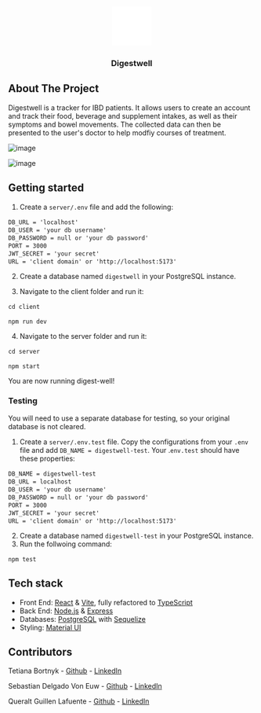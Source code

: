 <!-- PROJECT LOGO -->
<br />
<div align="center">
  <a href="https://github.com/tatyanabortnik/FindUkrainian">
    <img src="client/src/assets/logo-icon.svg" alt="Logo" height="80">
  </a>
</div>

<h3 align="center">Digestwell</h3>

## About The Project

Digestwell is a tracker for IBD patients. It allows users to create an account and track their food, beverage and supplement intakes, as well as their symptoms and bowel movements.
The collected data can then be presented to the user's doctor to help modfiy courses of treatment.

![image](https://github.com/Wyna-7/digestwell-repo/assets/155622909/5c33d288-cd14-46af-987a-e4e5094bceb2)

![image](https://github.com/Wyna-7/digestwell-repo/assets/155622909/c8df3044-624c-4795-826b-e02351d58f8a)

## Getting started

1. Create a `server/.env` file and add the following:

```
DB_URL = 'localhost'
DB_USER = 'your db username'
DB_PASSWORD = null or 'your db password'
PORT = 3000
JWT_SECRET = 'your secret'
URL = 'client domain' or 'http://localhost:5173'
```

2. Create a database named `digestwell` in your PostgreSQL instance.

3. Navigate to the client folder and run it:

```
cd client
```

```
npm run dev
```

4. Navigate to the server folder and run it:

```
cd server
```

```
npm start
```

You are now running digest-well!

### Testing

You will need to use a separate database for testing, so your original database is not cleared.

1. Create a `server/.env.test` file. Copy the configurations from your `.env` file and add `DB_NAME = digestwell-test`. Your .`env.test` should have these properties:

```
DB_NAME = digestwell-test
DB_URL = localhost
DB_USER = 'your db username'
DB_PASSWORD = null or 'your db password'
PORT = 3000
JWT_SECRET = 'your secret'
URL = 'client domain' or 'http://localhost:5173'
```

2. Create a database named `digestwell-test` in your PostgreSQL instance.
3. Run the follwoing command:

```
npm test
```

## Tech stack

- Front End: [React](https://react.dev/) & [Vite](https://vitejs.dev/), fully refactored to [TypeScript](https://www.typescriptlang.org/)
- Back End: [Node.js](https://nodejs.org/en) & [Express](https://expressjs.com/)
- Databases: [PostgreSQL](https://www.postgresql.org/) with [Sequelize](https://sequelize.org/)
- Styling: [Material UI](https://mui.com/)

## Contributors

Tetiana Bortnyk - [Github](https://github.com/tatyanabortnik) - [LinkedIn](https://www.linkedin.com/in/tetianabortnyk/)

Sebastian Delgado Von Euw - [Github](https://github.com/sebastiandve) - [LinkedIn](https://www.linkedin.com/in/sdve/)

Queralt Guillen Lafuente - [Github](https://github.com/Wyna-7) - [LinkedIn](https://www.linkedin.com/in/queralt-guillen/)
